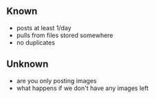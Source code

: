
## Known
 - posts at least 1/day
 - pulls from files stored somewhere
 - no duplicates

## Unknown
 - are you only posting images
 - what happens if we don't have any images left